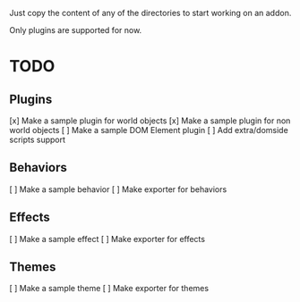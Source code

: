 Just copy the content of any of the directories to start working on an addon.

Only plugins are supported for now.

# TODO

## Plugins

[x] Make a sample plugin for world objects
[x] Make a sample plugin for non world objects
[ ] Make a sample DOM Element plugin
[ ] Add extra/domside scripts support

## Behaviors

[ ] Make a sample behavior
[ ] Make exporter for behaviors

## Effects

[ ] Make a sample effect
[ ] Make exporter for effects

## Themes

[ ] Make a sample theme
[ ] Make exporter for themes
